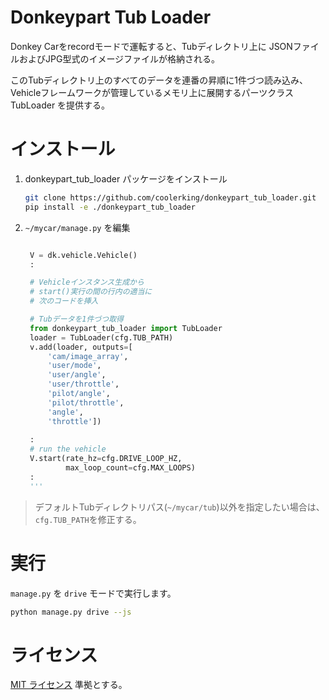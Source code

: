 # Donkeypart Tub Loader

Donkey Carをrecordモードで運転すると、Tubディレクトリ上に
JSONファイルおよびJPG型式のイメージファイルが格納される。

このTubディレクトリ上のすべてのデータを連番の昇順に1件づつ読み込み、
Vehicleフレームワークが管理しているメモリ上に展開するパーツクラス TubLoader を提供する。

# インストール

1. donkeypart_tub_loader パッケージをインストール
   ```bash
   git clone https://github.com/coolerking/donkeypart_tub_loader.git
   pip install -e ./donkeypart_tub_loader
   ```
2. `~/mycar/manage.py` を編集
   ```python

    V = dk.vehicle.Vehicle()
    :

    # Vehicleインスタンス生成から
    # start()実行の間の行内の適当に
    # 次のコードを挿入

    # Tubデータを1件づつ取得
    from donkeypart_tub_loader import TubLoader
    loader = TubLoader(cfg.TUB_PATH)
    v.add(loader, outputs=[
        'cam/image_array',
        'user/mode',
        'user/angle',
        'user/throttle',
        'pilot/angle',
        'pilot/throttle',
        'angle',
        'throttle'])
    
    :
    # run the vehicle
    V.start(rate_hz=cfg.DRIVE_LOOP_HZ,
            max_loop_count=cfg.MAX_LOOPS)
    :
    '''

> デフォルトTubディレクトリパス(`~/mycar/tub`)以外を指定したい場合は、`cfg.TUB_PATH`を修正する。

# 実行

`manage.py` を `drive` モードで実行します。

```bash
python manage.py drive --js
```

# ライセンス

[MIT ライセンス](./LICENSE) 準拠とする。
